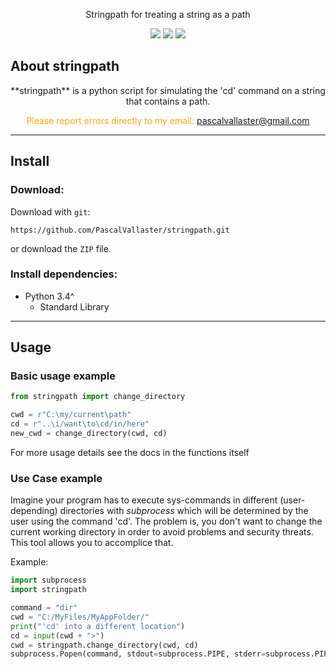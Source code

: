 <p align="center">
Stringpath for treating a string as a path
</p>

<p align="center">
<a><img src="https://img.shields.io/badge/version-1.0.0-blue"></a>
<a><img src="https://img.shields.io/badge/docs-passing-brightgreen.svg"></a>
<a><img src="https://img.shields.io/github/license/PascalVallaster/background-changer"></a>
</p>


## About stringpath

<p align="center">
**stringpath** is a python script for simulating the 'cd' command on a string that contains a path.
 </p>

<p style="color:orange" align="center">
Please report errors directly to my email: <a href="mailto:pascalvallaster@gmail.com?subject=Issue/Bug">pascalvallaster@gmail.com</a>
<p>


---


## Install

### Download:

Download with `git`:

```term
https://github.com/PascalVallaster/stringpath.git
```

or download the `ZIP` file.

### Install dependencies:

- Python 3.4^
  - Standard Library


---


## Usage

### Basic usage example

```python
from stringpath import change_directory

cwd = r"C:\my/current\path"
cd = r"..\i/want\to\cd/in/here"
new_cwd = change_directory(cwd, cd)
```
For more usage details see the docs in the functions itself


### Use Case example

Imagine your program has to execute sys-commands in different (user-depending) directories with _subprocess_ which will be determined by 
the user using the command 'cd'. The problem is, you don't want to change the current working directory 
in order to avoid problems and security threats. This tool allows you to accomplice that.

Example:
```python
import subprocess
import stringpath

command = "dir"
cwd = "C:/MyFiles/MyAppFolder/"
print("'cd' into a different location")
cd = input(cwd + ">")
cwd = stringpath.change_directory(cwd, cd)
subprocess.Popen(command, stdout=subprocess.PIPE, stderr=subprocess.PIPE, shell=True, cwd=cwd)
```
